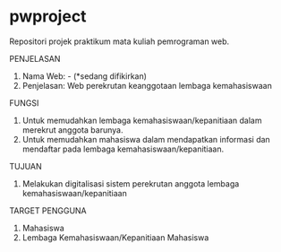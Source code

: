 # pwproject
Repositori projek praktikum mata kuliah pemrograman web.

PENJELASAN
1. Nama Web: - (*sedang difikirkan)
2. Penjelasan: Web perekrutan keanggotaan lembaga kemahasiswaan

FUNGSI
1. Untuk memudahkan lembaga kemahasiswaan/kepanitiaan dalam merekrut anggota barunya.
2. Untuk memudahkan mahasiswa dalam mendapatkan informasi dan mendaftar pada lembaga kemahasiswaan/kepanitiaan.

TUJUAN
1. Melakukan digitalisasi sistem perekrutan anggota lembaga kemahasiswaan/kepanitiaan

TARGET PENGGUNA
1. Mahasiswa
2. Lembaga Kemahasiswaan/Kepanitiaan Mahasiswa
